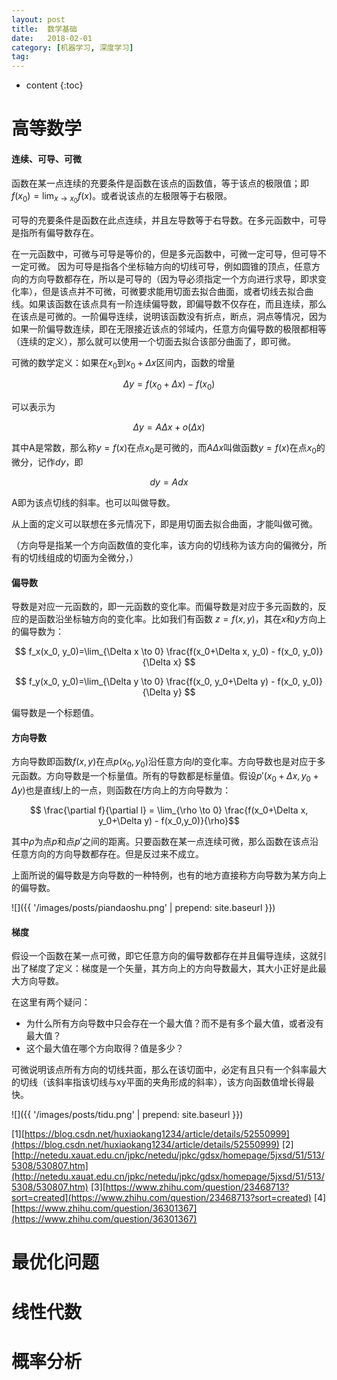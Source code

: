 ```yaml
---
layout: post
title:  数学基础
date:   2018-02-01
category: [机器学习, 深度学习]
tag: 
---
```


* content
{:toc}


# 高等数学

#### 连续、可导、可微

函数在某一点连续的充要条件是函数在该点的函数值，等于该点的极限值；即$f(x_0)=\lim_{x \to x_0}f(x)$。或者说该点的左极限等于右极限。

可导的充要条件是函数在此点连续，并且左导数等于右导数。在多元函数中，可导是指所有偏导数存在。

在一元函数中，可微与可导是等价的，但是多元函数中，可微一定可导，但可导不一定可微。
因为可导是指各个坐标轴方向的切线可导，例如圆锥的顶点，任意方向的方向导数都存在，所以是可导的（因为导必须指定一个方向进行求导，即求变化率），但是该点并不可微，可微要求能用切面去拟合曲面，或者切线去拟合曲线。如果该函数在该点具有一阶连续偏导数，即偏导数不仅存在，而且连续，那么在该点是可微的。一阶偏导连续，说明该函数没有折点，断点，洞点等情况，因为如果一阶偏导数连续，即在无限接近该点的邻域内，任意方向偏导数的极限都相等（连续的定义），那么就可以使用一个切面去拟合该部分曲面了，即可微。

可微的数学定义：如果在$x_0$到$x_0+\Delta x$区间内，函数的增量  

$$\Delta y = f(x_0+\Delta x) - f(x_0)$$  

可以表示为  

$$\Delta y = A\Delta x + o(\Delta x)$$  

其中A是常数，那么称$y=f(x)$在点$x_0$是可微的，而$A\Delta x$叫做函数$y = f(x)$在点$x_0$的微分，记作$dy$，即

$$dy = Adx$$  

A即为该点切线的斜率。也可以叫做导数。

从上面的定义可以联想在多元情况下，即是用切面去拟合曲面，才能叫做可微。

（方向导是指某一个方向函数值的变化率，该方向的切线称为该方向的偏微分，所有的切线组成的切面为全微分，）


#### 偏导数

导数是对应一元函数的，即一元函数的变化率。而偏导数是对应于多元函数的，反应的是函数沿坐标轴方向的变化率。比如我们有函数 $z=f(x,y)$，其在$x$和$y$方向上的偏导数为：  

$$ f_x(x_0, y_0)=\lim_{\Delta x \to 0} \frac{f(x_0+\Delta x, y_0) - f(x_0, y_0)}{\Delta x} $$ 

$$ f_y(x_0, y_0)=\lim_{\Delta y \to 0} \frac{f(x_0, y_0+\Delta y) - f(x_0, y_0)}{\Delta y} $$ 

偏导数是一个标题值。


#### 方向导数

方向导数即函数$f(x,y)$在点$p(x_0,y_0)$沿任意方向$l$的变化率。方向导数也是对应于多元函数。方向导数是一个标量值。所有的导数都是标量值。假设$p'(x_0+\Delta x,y_0+\Delta y)$也是直线$l$上的一点，则函数在$l$方向上的方向导数为：  

$$ \frac{\partial f}{\partial l} = \lim_{\rho \to 0} \frac{f(x_0+\Delta x, y_0+\Delta y) - f(x_0,y_0)}{\rho}$$

其中$\rho$为点$p$和点$p'$之间的距离。只要函数在某一点连续可微，那么函数在该点沿任意方向的方向导数都存在。但是反过来不成立。

上面所说的偏导数是方向导数的一种特例，也有的地方直接称方向导数为某方向上的偏导数。

![]({{ '/images/posts/piandaoshu.png' | prepend: site.baseurl }}) 

#### 梯度

假设一个函数在某一点可微，即它任意方向的偏导数都存在并且偏导连续，这就引出了梯度了定义：梯度是一个矢量，其方向上的方向导数最大，其大小正好是此最大方向导数。

在这里有两个疑问：
* 为什么所有方向导数中只会存在一个最大值？而不是有多个最大值，或者没有最大值？
* 这个最大值在哪个方向取得？值是多少？

可微说明该点所有方向的切线共面，那么在该切面中，必定有且只有一个斜率最大的切线（该斜率指该切线与xy平面的夹角形成的斜率），该方向函数值增长得最快。

![]({{ '/images/posts/tidu.png' | prepend: site.baseurl }}) 

[1][https://blog.csdn.net/huxiaokang1234/article/details/52550999](https://blog.csdn.net/huxiaokang1234/article/details/52550999)
[2][http://netedu.xauat.edu.cn/jpkc/netedu/jpkc/gdsx/homepage/5jxsd/51/513/5308/530807.htm](http://netedu.xauat.edu.cn/jpkc/netedu/jpkc/gdsx/homepage/5jxsd/51/513/5308/530807.htm)
[3][https://www.zhihu.com/question/23468713?sort=created](https://www.zhihu.com/question/23468713?sort=created)
[4][https://www.zhihu.com/question/36301367](https://www.zhihu.com/question/36301367)

# 最优化问题

# 线性代数

# 概率分析